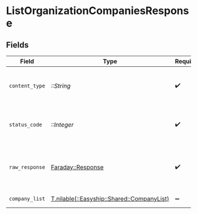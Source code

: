 # ListOrganizationCompaniesResponse


## Fields

| Field                                                                            | Type                                                                             | Required                                                                         | Description                                                                      |
| -------------------------------------------------------------------------------- | -------------------------------------------------------------------------------- | -------------------------------------------------------------------------------- | -------------------------------------------------------------------------------- |
| `content_type`                                                                   | *::String*                                                                       | :heavy_check_mark:                                                               | HTTP response content type for this operation                                    |
| `status_code`                                                                    | *::Integer*                                                                      | :heavy_check_mark:                                                               | HTTP response status code for this operation                                     |
| `raw_response`                                                                   | [Faraday::Response](https://www.rubydoc.info/gems/faraday/Faraday/Response)      | :heavy_check_mark:                                                               | Raw HTTP response; suitable for custom response parsing                          |
| `company_list`                                                                   | [T.nilable(::Easyship::Shared::CompanyList)](../../models/shared/companylist.md) | :heavy_minus_sign:                                                               | company list                                                                     |
